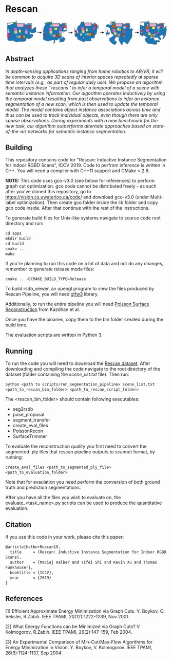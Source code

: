 # Rescan

![img](images/teaser.jpg)

## Abstract
 _In depth-sensing applications ranging from home robotics to AR/VR, it will be common to acquire 3D scans of interior spaces repeatedly at sparse time intervals (e.g., as part of regular daily use).  We propose an algorithm that analyzes these ``rescans'' to infer a temporal model of a scene with semantic instance information.   Our algorithm operates inductively by using the temporal model resulting from past observations to infer an instance segmentation of a new scan, which is then used to update the temporal model. The model contains object instance associations across time and thus can be used to track individual objects, even though there are only sparse observations.  During experiments with a new benchmark for the new task, our algorithm outperforms alternate approaches based on state-of-the-art networks for semantic instance segmentation._

## Building

This repository contains code for "Rescan: Inductive Instance Segmentation for Indoor RGBD Scans", ICCV 2019. Code to perfrom inference is written in C++. You will need a compiler with C++11 support and CMake > 2.8.

**NOTE:** This code uses gco-v3.0 (see below for references) to perform graph cut optimization. gco code cannot be distributed freely - as such after you've cloned this repository, go to https://vision.cs.uwaterloo.ca/code/ and download gco-v3.0 (under Multi-label optimization).
Then create gco folder inside the lib folder and copy gco code inside. After that continue with the rest of the instructions.

To generate build files for Unix-like systems navigate to source code root directory and run:
~~~
cd apps
mkdir build
cd build
cmake ..
make
~~~
If you're planning to run this code on a lot of data and not do any changes, remember to generate release mode files:
~~~
cmake .. -DCMAKE_BUILD_TYPE=Release
~~~

To build rsdb_viewer, an opengl program to view the files produced by Rescan Pipeline, you will need [glfw3](https://www.glfw.org/) library.

Additionally, to run the entire pipeline you will need [Poisson Surface Reconstruction](https://github.com/mkazhdan/PoissonRecon) from Kazdhan et al.

Once you have the binaries, copy them to the bin folder created during the build time.

The evaluation scripts are written in Python 3.

## Running
To run the code you will need to download the [Rescan dataset](https://rescan.cs.princeton.edu/). After downloading and compiling the code navigate to the root directory of the dataset (folder containing the *scene_list.txt* file). Then run:

~~~
python <path to scripts/run_segmentation_pipeline> scene_list.txt <path_to_rescan_bin_folder> <path_to_rescan_script_folder>
~~~

The <rescan_bin_folder> should contain following executables:
 - seg2rsdb
 - pose_proposal
 - segment_transfer
 - create_eval_files
 - PoissonRecon
 - SurfaceTrimmer


To evaluate the reconstruction quality you first need to convert the segmented .ply files that rescan pipeline outputs to scannet format,
by running:

~~~
create_eval_files <path_to_segmented_ply_file> <path_to_evaluation_folder>
~~~

Note that for evaulation you need perform the conversion of both ground truth and prediction segmentations.

After you have all the files you wish to evaluate on, the evaluate_<task_name>.py scripts can be used to produce the quantitative evaluation.

## Citation
If you use this code in your work, please cite this paper:

~~~
@article{HalberRescan19,
  title     = {Rescan: Inductive Instance Segmentation for Indoor RGBD Scans},
  author    = {Maciej Halber and Yifei Shi and Kevin Xu and Thomas Funkhouser},
  booktitle = {ICCV},
  year      = {2019}
}
~~~


## References
[1] Efficient Approximate Energy Minimization via Graph Cuts.
        Y. Boykov, O. Veksler, R.Zabih. IEEE TPAMI, 20(12):1222-1239, Nov 2001.

[2] What Energy Functions can be Minimized via Graph Cuts?
        V. Kolmogorov, R.Zabih. IEEE TPAMI, 26(2):147-159, Feb 2004. 

[3] An Experimental Comparison of Min-Cut/Max-Flow Algorithms for 
        Energy Minimization in Vision. Y. Boykov, V. Kolmogorov. 
        IEEE TPAMI, 26(9):1124-1137, Sep 2004.
